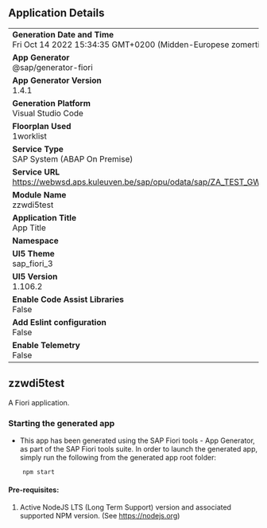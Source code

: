 ## Application Details
|               |
| ------------- |
|**Generation Date and Time**<br>Fri Oct 14 2022 15:34:35 GMT+0200 (Midden-Europese zomertijd)|
|**App Generator**<br>@sap/generator-fiori|
|**App Generator Version**<br>1.4.1|
|**Generation Platform**<br>Visual Studio Code|
|**Floorplan Used**<br>1worklist|
|**Service Type**<br>SAP System (ABAP On Premise)|
|**Service URL**<br>https://webwsd.aps.kuleuven.be/sap/opu/odata/sap/ZA_TEST_GW_JK_SRV
|**Module Name**<br>zzwdi5test|
|**Application Title**<br>App Title|
|**Namespace**<br>|
|**UI5 Theme**<br>sap_fiori_3|
|**UI5 Version**<br>1.106.2|
|**Enable Code Assist Libraries**<br>False|
|**Add Eslint configuration**<br>False|
|**Enable Telemetry**<br>False|

## zzwdi5test

A Fiori application.

### Starting the generated app

-   This app has been generated using the SAP Fiori tools - App Generator, as part of the SAP Fiori tools suite.  In order to launch the generated app, simply run the following from the generated app root folder:

```
    npm start
```

#### Pre-requisites:

1. Active NodeJS LTS (Long Term Support) version and associated supported NPM version.  (See https://nodejs.org)


